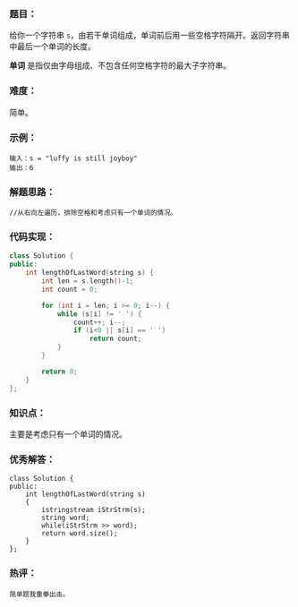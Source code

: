 ### 题目：

给你一个字符串 `s`，由若干单词组成，单词前后用一些空格字符隔开。返回字符串中最后一个单词的长度。

**单词** 是指仅由字母组成、不包含任何空格字符的最大子字符串。

### 难度：

简单。

### 示例：

```
输入：s = "luffy is still joyboy"
输出：6
```

### 解题思路：

```
//从右向左遍历，排除空格和考虑只有一个单词的情况。
```

### 代码实现：

```c++
class Solution {
public:
    int lengthOfLastWord(string s) {
        int len = s.length()-1;
		int count = 0;

		for (int i = len; i >= 0; i--) {
			while (s[i] != ' ') {
				count++; i--;
				if (i<0 || s[i] == ' ')
					return count;
			}
		}

        return 0;
    }
};
```

### 知识点：

主要是考虑只有一个单词的情况。

### 优秀解答：

```
class Solution {
public:
    int lengthOfLastWord(string s) 
    {
        istringstream iStrStrm(s);
        string word;
        while(iStrStrm >> word);
        return word.size();
    }
};
```

### 热评：

```
简单题我重拳出击。
```

